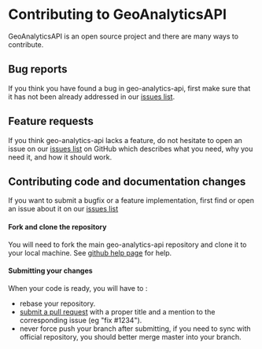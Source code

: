 # Contributing to GeoAnalyticsAPI

GeoAnalyticsAPI is an open source project and there are many ways to contribute.

## Bug reports

If you think you have found a bug in geo-analytics-api, first make sure that it has not been already addressed in our
[issues list](https://github.com/gisaia/geo-analytics-api/issues).

## Feature requests

If you think geo-analytics-api lacks a feature, do not hesitate to open an issue on our
[issues list](https://github.com/gisaia/geo-analytics-api/issues) on GitHub which describes what you need, why you need it,
and how it should work.

## Contributing code and documentation changes

If you want to submit a bugfix or a feature implementation, first find or open an issue about it on our
[issues list](https://github.com/gisaia/geo-analytics-api/issues)

#### Fork and clone the repository

You will need to fork the main geo-analytics-api repository and clone it to your local machine. See
[github help page](https://help.github.com/articles/fork-a-repo) for help.

#### Submitting your changes

When your code is ready, you will have to :

- rebase your repository.
- [submit a pull request](https://help.github.com/articles/using-pull-requests) with a proper title and a mention to the corresponding issue (eg "fix #1234").
- never force push your branch after submitting, if you need to sync with official repository, you should better merge master into your branch.

